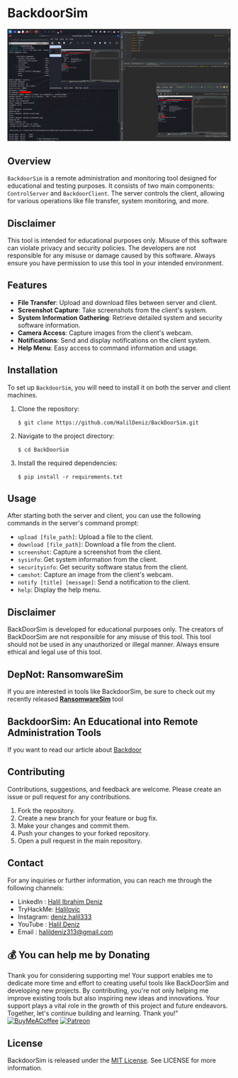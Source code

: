 # **BackdoorSim**

<img src="source/BackDoorSim.png"></img>

## **Overview**
`BackdoorSim` is a remote administration and monitoring tool designed for educational and testing purposes. It consists of two main components: `ControlServer` and `BackdoorClient`. The server controls the client, allowing for various operations like file transfer, system monitoring, and more.

## **Disclaimer**
This tool is intended for educational purposes only. Misuse of this software can violate privacy and security policies. The developers are not responsible for any misuse or damage caused by this software. Always ensure you have permission to use this tool in your intended environment.


## **Features**
- **File Transfer**: Upload and download files between server and client.
- **Screenshot Capture**: Take screenshots from the client's system.
- **System Information Gathering**: Retrieve detailed system and security software information.
- **Camera Access**: Capture images from the client's webcam.
- **Notifications**: Send and display notifications on the client system.
- **Help Menu**: Easy access to command information and usage.

## **Installation**
To set up `BackdoorSim`, you will need to install it on both the server and client machines.

1. Clone the repository:

   ```shell
   $ git clone https://github.com/HalilDeniz/BackDoorSim.git
   ```

2. Navigate to the project directory:

   ```shell
   $ cd BackDoorSim
   ```

3. Install the required dependencies:

   ```shell
   $ pip install -r requirements.txt
   ```
## **Usage**
After starting both the server and client, you can use the following commands in the server's command prompt:

- `upload [file_path]`: Upload a file to the client.
- `download [file_path]`: Download a file from the client.
- `screenshot`: Capture a screenshot from the client.
- `sysinfo`: Get system information from the client.
- `securityinfo`: Get security software status from the client.
- `camshot`: Capture an image from the client's webcam.
- `notify [title] [message]`: Send a notification to the client.
- `help`: Display the help menu.



## **Disclaimer**
BackDoorSim is developed for educational purposes only. The creators of BackDoorSim are not responsible for any misuse of this tool. This tool should not be used in any unauthorized or illegal manner. Always ensure ethical and legal use of this tool.

## **DepNot: RansomwareSim**
If you are interested in tools like BackdoorSim, be sure to check out my recently released **[RansomwareSim](https://denizhalil.com/2023/12/30/ransomware-prevention-education/)** tool

## **BackdoorSim: An Educational into Remote Administration Tools**
If you want to read our article about [Backdoor](https://denizhalil.com/2024/01/29/educational-remote-administration-tool-backdoorsim/)


## **Contributing**
Contributions, suggestions, and feedback are welcome. Please create an issue or pull request for any contributions.
1. Fork the repository.
2. Create a new branch for your feature or bug fix.
3. Make your changes and commit them.
4. Push your changes to your forked repository.
5. Open a pull request in the main repository.



## **Contact**
For any inquiries or further information, you can reach me through the following channels:

- LinkedIn : [Halil Ibrahim Deniz](https://www.linkedin.com/in/halil-ibrahim-deniz/)
- TryHackMe: [Halilovic](https://tryhackme.com/p/halilovic)
- Instagram: [deniz.halil333](https://www.instagram.com/deniz.halil333/)
- YouTube  : [Halil Deniz](https://www.youtube.com/c/HalilDeniz)
- Email    : halildeniz313@gmail.com

## 💰 You can help me by Donating
  Thank you for considering supporting me! Your support enables me to dedicate more time and effort to creating useful tools like BackDoorSim and developing new projects. By contributing, you're not only helping me improve existing tools but also inspiring new ideas and innovations. Your support plays a vital role in the growth of this project and future endeavors. Together, let's continue building and learning. Thank you!"<br>
  [![BuyMeACoffee](https://img.shields.io/badge/Buy%20Me%20a%20Coffee-ffdd00?style=for-the-badge&logo=buy-me-a-coffee&logoColor=black)](https://buymeacoffee.com/halildeniz) 
  [![Patreon](https://img.shields.io/badge/Patreon-F96854?style=for-the-badge&logo=patreon&logoColor=white)](https://patreon.com/denizhalil) 

  
## License
BackdoorSim is released under the [MIT License](LICENSE). See LICENSE for more information.

